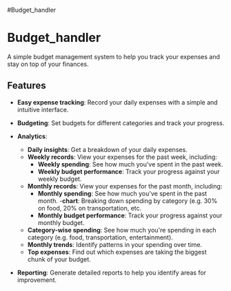 #Budget_handler

# Budget_handler

A simple budget management system to help you track your expenses and stay on top of your finances.

## Features

- **Easy expense tracking**: Record your daily expenses with a simple and intuitive interface.
- **Budgeting**: Set budgets for different categories and track your progress.
- **Analytics**:

  - **Daily insights**: Get a breakdown of your daily expenses.
  - **Weekly records**: View your expenses for the past week, including:
    - **Weekly spending**: See how much you've spent in the past week.
    - **Weekly budget performance**: Track your progress against your weekly budget.
  - **Monthly records**: View your expenses for the past month, including:
    - **Monthly spending**: See how much you've spent in the past month. -**chart**: Breaking down spending by category (e.g. 30% on food, 20% on transportation, etc.
    - **Monthly budget performance**: Track your progress against your monthly budget.
  - **Category-wise spending**: See how much you're spending in each category (e.g. food, transportation, entertainment).
  - **Monthly trends**: Identify patterns in your spending over time.
  - **Top expenses**: Find out which expenses are taking the biggest chunk of your budget.

- **Reporting**: Generate detailed reports to help you identify areas for improvement.
